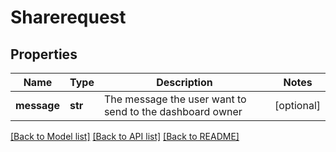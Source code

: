 # Sharerequest

## Properties
Name | Type | Description | Notes
------------ | ------------- | ------------- | -------------
**message** | **str** | The message the user want to send to the dashboard owner | [optional] 

[[Back to Model list]](../README.md#documentation-for-models) [[Back to API list]](../README.md#documentation-for-api-endpoints) [[Back to README]](../README.md)



